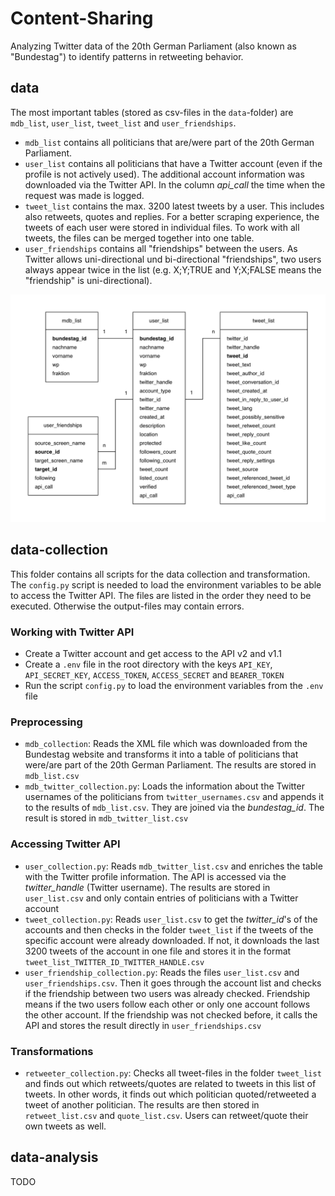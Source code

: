 # Content-Sharing
Analyzing Twitter data of the 20th German Parliament (also known as "Bundestag") to identify patterns in retweeting behavior.

## data

The most important tables (stored as csv-files in the <code>data</code>-folder) are <code>mdb_list</code>, <code>user_list</code>, <code>tweet_list</code> and <code>user_friendships</code>.

* <code>mdb_list</code> contains all politicians that are/were part of the 20th German Parliament.
* <code>user_list</code> contains all politicians that have a Twitter account (even if the profile is not actively used). The additional account information was downloaded via the Twitter API. In the column <i>api_call</i> the time when the request was made is logged. 
* <code>tweet_list</code> contains the max. 3200 latest tweets by a user. This includes also retweets, quotes and replies. For a better scraping experience, the tweets of each user were stored in individual files. To work with all tweets, the files can be merged together into one table. 
* <code>user_friendships</code> contains all "friendships" between the users. As Twitter allows uni-directional und bi-directional "friendships", two users always appear twice in the list (e.g. X;Y;TRUE and Y;X;FALSE means the "friendship" is uni-directional).

![Entity Relationship Diagram](docs/entityrelationshipdiagram.png)

## data-collection 

This folder contains all scripts for the data collection and transformation. The <code>config.py</code> script is needed to load the environment variables to be able to access the Twitter API. The files are listed in the order they need to be executed. Otherwise the output-files may contain errors.

### Working with Twitter API

* Create a Twitter account and get access to the API v2 and v1.1
* Create a <code>.env</code> file in the root directory with the keys <code>API_KEY</code>, <code>API_SECRET_KEY</code>, <code>ACCESS_TOKEN</code>, <code>ACCESS_SECRET</code> and <code>BEARER_TOKEN</code>
* Run the script <code>config.py</code> to load the environment variables from the <code>.env</code> file

### Preprocessing
* <code>mdb_collection</code>: Reads the XML file which was downloaded from the Bundestag website and transforms it into a table of politicians that were/are part of the 20th German Parliament. The results are stored in <code>mdb_list.csv</code>
* <code>mdb_twitter_collection.py</code>: Loads the information about the Twitter usernames of the politicians from <code>twitter_usernames.csv</code> and appends it to the results of <code>mdb_list.csv</code>. They are joined via the <i>bundestag_id</i>. The result is stored in <code>mdb_twitter_list.csv</code>

### Accessing Twitter API
* <code>user_collection.py</code>: Reads <code>mdb_twitter_list.csv</code> and enriches the table with the Twitter profile information. The API is accessed via the <i>twitter_handle</i> (Twitter username). The results are stored in <code>user_list.csv</code> and only contain entries of politicians with a Twitter account
* <code>tweet_collection.py</code>: Reads <code>user_list.csv</code> to get the <i>twitter_id</i>'s of the accounts and then checks in the folder <code>tweet_list</code> if the tweets of the specific account were already downloaded. If not, it downloads the last 3200 tweets of the account in one file and stores it in the format <code>tweet_list_TWITTER_ID_TWITTER_HANDLE.csv</code>
* <code>user_friendship_collection.py</code>: Reads the files <code>user_list.csv</code> and <code>user_friendships.csv</code>. Then it goes through the account list and checks if the friendship between two users was already checked. Friendship means if the two users follow each other or only one account follows the other account. If the friendship was not checked before, it calls the API and stores the result directly in <code>user_friendships.csv</code>

### Transformations
* <code>retweeter_collection.py</code>: Checks all tweet-files in the folder <code>tweet_list</code> and finds out which retweets/quotes are related to tweets in this list of tweets. In other words, it finds out which politician quoted/retweeted a tweet of another politician. The results are then stored in <code>retweet_list.csv</code> and <code>quote_list.csv</code>. Users can retweet/quote their own tweets as well.

## data-analysis

TODO
